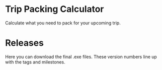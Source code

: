 # Trip Packing Calculator
Calculate what you need to pack for your upcoming trip.

# Releases
Here you can download the final .exe files. These version numbers line up with the tags and milestones.